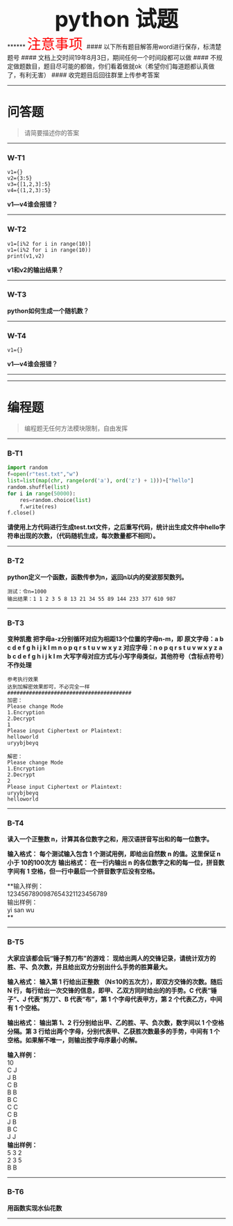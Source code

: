 <center style="font-weight:bold;font-size:50px">python 试题</a></center>
******
<font color=#FF0000 size=6> 注意事项 </font>
#### 以下所有题目解答用word进行保存，标清楚题号
#### 文档上交时间19年8月3日，期间任何一个时间段都可以做
#### 不规定做题数目，题目尽可能的都做，你们看着做就ok（希望你们每道题都认真做了，有利无害）
#### 收完题目后回往群里上传参考答案  

******

# 问答题
>请简要描述你的答案

******
### W-T1

```
v1={}
v2={3:5}
v3={[1,2,3]:5}
v4={(1,2,3):5}
```
**v1—v4谁会报错？**
***
### W-T2

```
v1=[i%2 for i in range(10)]
v1=(i%2 for i in range(10))
print(v1,v2)
```
**v1和v2的输出结果？**
***
### W-T3

**python如何生成一个随机数？**
***
### W-T4

```
v1={}

```
**v1—v4谁会报错？**
***
******
# 编程题
>编程题无任何方法模块限制，自由发挥

******
### B-T1

```python
import random
f=open(r"test.txt","w")
list=list(map(chr, range(ord('a'), ord('z') + 1)))+["hello"]
random.shuffle(list)
for i in range(50000):
	res=random.choice(list)
	f.write(res)
f.close()
```
**请使用上方代码进行生成test.txt文件，之后重写代码，统计出生成文件中hello字符串出现的次数，（代码随机生成，每次数量都不相同）。**
***
### B-T2

**python定义一个函数，函数传参为n，返回n以内的斐波那契数列。**
```
测试：令n=1000
输出结果：1 1 2 3 5 8 13 21 34 55 89 144 233 377 610 987
```

***
### B-T3
**变种凯撒
把字母a-z分别循环对应为相距13个位置的字母n-m，即
原文字母：a b c d e f g h i j k l m n o p q r s t u v w x y z
对应字母：n o p q r s t u v w x y z a b c d e f g h i j k l m
大写字母对应方式与小写字母类似，其他符号（含标点符号）不作处理**
```
参考执行效果
达到加解密效果即可，不必完全一样
########################################
加密：
Please change Mode
1.Encryption
2.Decrypt
1
Please input Ciphertext or Plaintext:
helloworld
uryybjbeyq

解密：
Please change Mode
1.Encryption
2.Decrypt
2
Please input Ciphertext or Plaintext:
uryybjbeyq
helloworld
```

***
### B-T4
**读入一个正整数 n，计算其各位数字之和，用汉语拼音写出和的每一位数字。**

**输入格式：**
**每个测试输入包含 1 个测试用例，即给出自然数 n 的值。这里保证 n 小于 10的100次方**
**输出格式：**
**在一行内输出 n 的各位数字之和的每一位，拼音数字间有 1 空格，但一行中最后一个拼音数字后没有空格。**

**输入样例：  
1234567890987654321123456789  
输出样例：  
yi san wu  
**


***
### B-T5
**大家应该都会玩“锤子剪刀布”的游戏：**
**现给出两人的交锋记录，请统计双方的胜、平、负次数，并且给出双方分别出什么手势的胜算最大。**

**输入格式：**
**输入第 1 行给出正整数 （N≤10的五次方），即双方交锋的次数。随后 N 行，每行给出一次交锋的信息，即甲、乙双方同时给出的的手势。C 代表“锤子”、J 代表“剪刀”、B 代表“布”，第 1 个字母代表甲方，第 2 个代表乙方，中间有 1 个空格。**

**输出格式：**
**输出第 1、2 行分别给出甲、乙的胜、平、负次数，数字间以 1 个空格分隔。第 3 行给出两个字母，分别代表甲、乙获胜次数最多的手势，中间有 1 个空格。如果解不唯一，则输出按字母序最小的解。**

**输入样例：**  
10  
C J  
J B  
C B  
B B  
B C  
C C  
C B  
J B  
B C  
J J  
**输出样例：**  
5 3 2  
2 3 5  
B B  
***
### B-T6
**用函数实现水仙花数**

***
